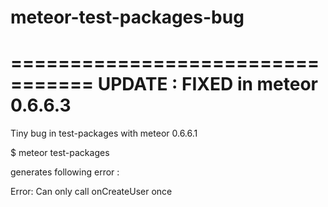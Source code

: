 meteor-test-packages-bug
========================

=================================
UPDATE : FIXED in meteor 0.6.6.3
=================================

Tiny bug in test-packages with meteor 0.6.6.1

$ meteor test-packages

generates following error :

Error: Can only call onCreateUser once
